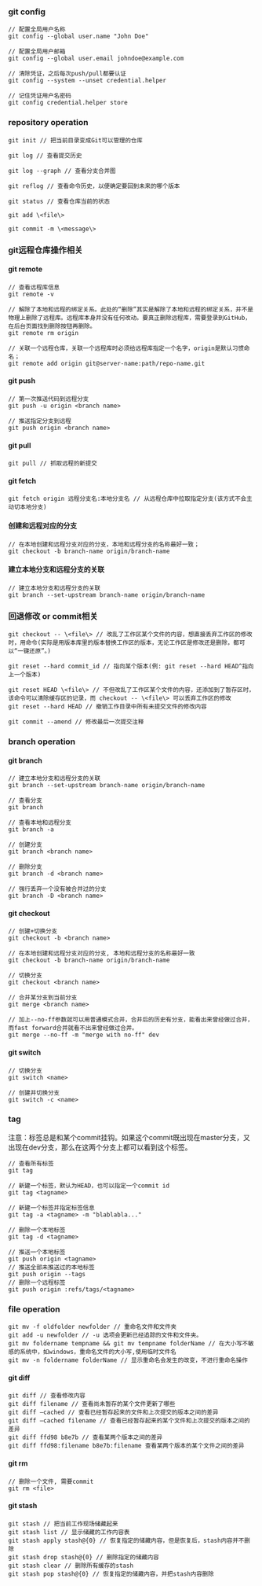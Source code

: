 ### git config
```
// 配置全局用户名称
git config --global user.name "John Doe"

// 配置全局用户邮箱
git config --global user.email johndoe@example.com

// 清除凭证，之后每次push/pull都要认证
git config --system --unset credential.helper

// 记住凭证用户名密码
git config credential.helper store
```

### repository operation

```
git init // 把当前目录变成Git可以管理的仓库

git log // 查看提交历史

git log --graph // 查看分支合并图

git reflog // 查看命令历史，以便确定要回到未来的哪个版本

git status // 查看仓库当前的状态

git add \<file\>

git commit -m \<message\>
```

### git远程仓库操作相关

#### git remote
```
// 查看远程库信息
git remote -v

// 解除了本地和远程的绑定关系。此处的“删除”其实是解除了本地和远程的绑定关系，并不是物理上删除了远程库。远程库本身并没有任何改动。要真正删除远程库，需要登录到GitHub，在后台页面找到删除按钮再删除。
git remote rm origin

// 关联一个远程仓库，关联一个远程库时必须给远程库指定一个名字，origin是默认习惯命名；
git remote add origin git@server-name:path/repo-name.git
```

#### git push
```
// 第一次推送代码到远程分支
git push -u origin <branch name>

// 推送指定分支到远程
git push origin <branch name>
```

#### git pull
```
git pull // 抓取远程的新提交
```

#### git fetch
```
git fetch origin 远程分支名:本地分支名 // 从远程仓库中拉取指定分支(该方式不会主动切本地分支)
```

#### 创建和远程对应的分支
```
// 在本地创建和远程分支对应的分支，本地和远程分支的名称最好一致；
git checkout -b branch-name origin/branch-name
```

#### 建立本地分支和远程分支的关联
```
// 建立本地分支和远程分支的关联
git branch --set-upstream branch-name origin/branch-name
```

### 回退修改 or commit相关
```
git checkout -- \<file\> // 改乱了工作区某个文件的内容，想直接丢弃工作区的修改时，用命令(实际是用版本库里的版本替换工作区的版本，无论工作区是修改还是删除，都可以“一键还原”。)

git reset --hard commit_id // 指向某个版本(例: git reset --hard HEAD^指向上一个版本)

git reset HEAD \<file\> // 不但改乱了工作区某个文件的内容，还添加到了暂存区时，该命令可以清除缓存区的记录，而 checkout -- \<file\> 可以丢弃工作区的修改
git reset --hard HEAD // 撤销工作目录中所有未提交文件的修改内容

git commit --amend // 修改最后一次提交注释
```

### branch operation

#### git branch
```
// 建立本地分支和远程分支的关联
git branch --set-upstream branch-name origin/branch-name

// 查看分支
git branch

// 查看本地和远程分支
git branch -a

// 创建分支
git branch <branch name>

// 删除分支
git branch -d <branch name>

// 强行丢弃一个没有被合并过的分支
git branch -D <branch name>
```

#### git checkout
```
// 创建+切换分支
git checkout -b <branch name>

// 在本地创建和远程分支对应的分支, 本地和远程分支的名称最好一致
git checkout -b branch-name origin/branch-name

// 切换分支
git checkout <branch name>

// 合并某分支到当前分支
git merge <branch name>

// 加上--no-ff参数就可以用普通模式合并，合并后的历史有分支，能看出来曾经做过合并，而fast forward合并就看不出来曾经做过合并。
git merge --no-ff -m "merge with no-ff" dev
```

#### git switch
```
// 切换分支
git switch <name>

// 创建并切换分支
git switch -c <name>
```

### tag
注意：标签总是和某个commit挂钩。如果这个commit既出现在master分支，又出现在dev分支，那么在这两个分支上都可以看到这个标签。

```
// 查看所有标签
git tag 

// 新建一个标签，默认为HEAD，也可以指定一个commit id
git tag <tagname>

// 新建一个标签并指定标签信息
git tag -a <tagname> -m "blablabla..."

// 删除一个本地标签
git tag -d <tagname>

// 推送一个本地标签
git push origin <tagname>
// 推送全部未推送过的本地标签
git push origin --tags
// 删除一个远程标签
git push origin :refs/tags/<tagname>
```

### file operation
```
git mv -f oldfolder newfolder // 重命名文件和文件夹
git add -u newfolder // -u 选项会更新已经追踪的文件和文件夹。
git mv foldername tempname && git mv tempname folderName // 在大小写不敏感的系统中，如windows，重命名文件的大小写,使用临时文件名
git mv -n foldername folderName // 显示重命名会发生的改变，不进行重命名操作
```

#### git diff
```
git diff // 查看修改内容
git diff filename // 查看尚未暂存的某个文件更新了哪些
git diff –cached // 查看已经暂存起来的文件和上次提交的版本之间的差异
git diff –cached filename // 查看已经暂存起来的某个文件和上次提交的版本之间的差异
git diff ffd98 b8e7b // 查看某两个版本之间的差异
git diff ffd98:filename b8e7b:filename 查看某两个版本的某个文件之间的差异
```

#### git rm
```
// 删除一个文件, 需要commit
git rm <file>
```

#### git stash
```
git stash // 把当前工作现场储藏起来
git stash list // 显示储藏的工作内容表
git stash apply stash@{0} // 恢复指定的储藏内容，但是恢复后，stash内容并不删除
git stash drop stash@{0} // 删除指定的储藏内容
git stash clear // 删除所有缓存的stash
git stash pop stash@{0} // 恢复指定的储藏内容，并把stash内容删除
```
